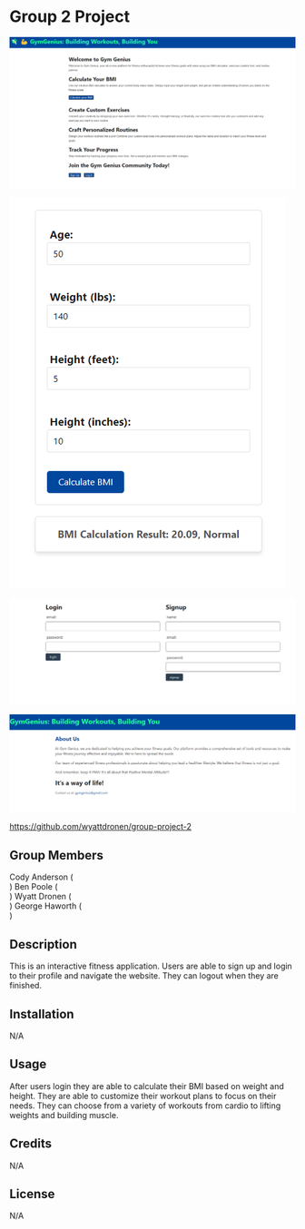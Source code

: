 # Group 2 Project
![Alt text](./public/image/FitnessHomepage.png)

![Alt text](./public/image/BMICalculator.png)

![Alt text](./public/image/SignupLogin.png)

![Alt text](./public/image/AboutFinal.png)

https://github.com/wyattdronen/group-project-2

## Group Members
Cody Anderson ( <br> )
Ben Poole ( <br> )
Wyatt Dronen ( <br> )
George Haworth ( <br> )

## Description

This is an interactive fitness application.  Users are able to sign up and login to their profile and navigate the website.  They can logout when they are finished.

## Installation

N/A

## Usage

After users login they are able to calculate their BMI based on weight and height.  They are able to customize their workout plans to focus on their needs. They can choose from a variety of workouts from cardio to lifting weights and building muscle.

## Credits

N/A

## License

N/A

